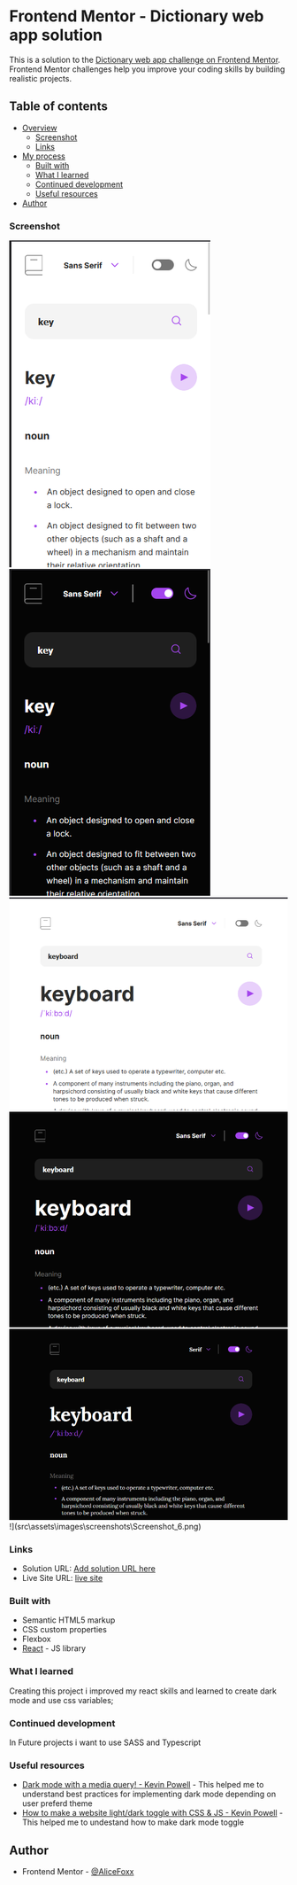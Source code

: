 # Frontend Mentor - Dictionary web app solution

This is a solution to the [Dictionary web app challenge on Frontend Mentor](https://www.frontendmentor.io/challenges/dictionary-web-app-h5wwnyuKFL). Frontend Mentor challenges help you improve your coding skills by building realistic projects.

## Table of contents

- [Overview](#overview)
  - [Screenshot](#screenshot)
  - [Links](#links)
- [My process](#my-process)
  - [Built with](#built-with)
  - [What I learned](#what-i-learned)
  - [Continued development](#continued-development)
  - [Useful resources](#useful-resources)
- [Author](#author)

### Screenshot

![](src\assets\images\screenshots\Screenshot_1.png)
![](src\assets\images\screenshots\Screenshot_2.png)
![](src\assets\images\screenshots\Screenshot_3.png)
![](src\assets\images\screenshots\Screenshot_4.png)
![](src\assets\images\screenshots\Screenshot_5.png)
!](src\assets\images\screenshots\Screenshot_6.png)

### Links

- Solution URL: [Add solution URL here](https://your-solution-url.com)
- Live Site URL: [live site](https://dictionary-web-app-eight-beryl.vercel.app/)

### Built with

- Semantic HTML5 markup
- CSS custom properties
- Flexbox
- [React](https://reactjs.org/) - JS library

### What I learned

Creating this project i improved my react skills and learned to create dark mode and use css variables;

### Continued development

In Future projects i want to use SASS and Typescript

### Useful resources

- [Dark mode with a media query! - Kevin Powell](https://www.youtube.com/watch?v=_yCgeXFAXTM&ab_channel=KevinPowell) - This helped me to understand best practices for implementing dark mode depending on user preferd theme
- [How to make a website light/dark toggle with CSS & JS - Kevin Powell](https://www.youtube.com/watch?v=wodWDIdV9BY&ab_channel=KevinPowell) - This helped me to undestand how to make dark mode toggle

## Author

- Frontend Mentor - [@AliceFoxx](https://www.frontendmentor.io/profile/AliceFoxx)
